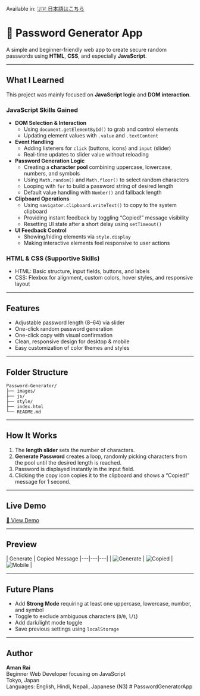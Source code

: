 Available in: [🇯🇵 日本語はこちら](README.ja.md)

# 🔐 Password Generator App

A simple and beginner-friendly web app to create secure random passwords using **HTML**, **CSS**, and especially **JavaScript**.

---

## What I Learned

This project was mainly focused on **JavaScript logic** and **DOM interaction**.

### JavaScript Skills Gained
- **DOM Selection & Interaction**
  - Using `document.getElementById()` to grab and control elements
  - Updating element values with `.value` and `.textContent`
- **Event Handling**
  - Adding listeners for `click` (buttons, icons) and `input` (slider)
  - Real-time updates to slider value without reloading
- **Password Generation Logic**
  - Creating a **character pool** combining uppercase, lowercase, numbers, and symbols
  - Using `Math.random()` and `Math.floor()` to select random characters
  - Looping with `for` to build a password string of desired length
  - Default value handling with `Number()` and fallback length
- **Clipboard Operations**
  - Using `navigator.clipboard.writeText()` to copy to the system clipboard
  - Providing instant feedback by toggling “Copied!” message visibility
  - Resetting UI state after a short delay using `setTimeout()`
- **UI Feedback Control**
  - Showing/hiding elements via `style.display`
  - Making interactive elements feel responsive to user actions

### HTML & CSS (Supportive Skills)
- HTML: Basic structure, input fields, buttons, and labels
- CSS: Flexbox for alignment, custom colors, hover styles, and responsive layout

---

## Features

- Adjustable password length (8–64) via slider
- One-click random password generation
- One-click copy with visual confirmation
- Clean, responsive design for desktop & mobile
- Easy customization of color themes and styles

---

## Folder Structure
```
Password-Generator/
├── images/
├── js/
├── style/
├── index.html
└── README.md
```

---

## How It Works

1. The **length slider** sets the number of characters.
2. **Generate Password** creates a loop, randomly picking characters from the pool until the desired length is reached.
3. Password is displayed instantly in the input field.
4. Clicking the copy icon copies it to the clipboard and shows a “Copied!” message for 1 second.

---

## Live Demo

[🔗 View Demo](https://your-demo-link-here.com)

---

## Preview

| Generate | Copied Message 
|---|---|---|
| ![Generate](images/screenshot-home.png) | ![Copied](images/screenshot-copy.png) | ![Mobile](images/screenshot-mobile.png) |

---

## Future Plans

- Add **Strong Mode** requiring at least one uppercase, lowercase, number, and symbol
- Toggle to exclude ambiguous characters (`O`/`0`, `l`/`1`)
- Add dark/light mode toggle
- Save previous settings using `localStorage`

---

## Author

**Aman Rai**  
Beginner Web Developer focusing on JavaScript  
Tokyo, Japan  
Languages: English, Hindi, Nepali, Japanese (N3)
#   P a s s w o r d G e n e r a t o r A p p  
 
